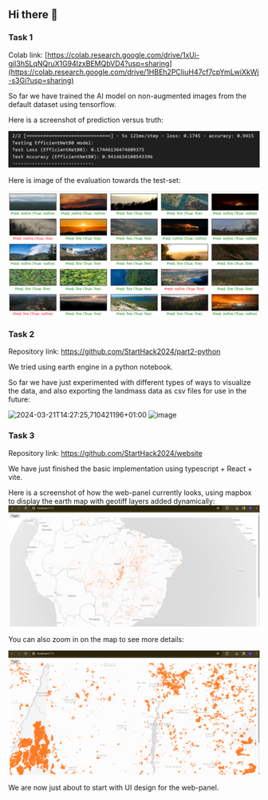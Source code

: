 ## Hi there 👋

### Task 1

Colab link: [https://colab.research.google.com/drive/1xUi-gjI3hSLqNQruX1G94IzxBEMQbVD4?usp=sharing](https://colab.research.google.com/drive/1HBEh2PCIiuH47cf7cpYmLwiXkWj-s3Gi?usp=sharing)

So far we have trained the AI model on non-augmented images from the default dataset using tensorflow.

Here is a screenshot of prediction versus truth:

![Evaluation ai best model](https://raw.githubusercontent.com/StartHack2024/.github/main/profile/evaluation_ai_best_model.png)

Here is image of the evaluation towards the test-set:

![Image of the evaluation towards the test-set](https://raw.githubusercontent.com/StartHack2024/.github/main/profile/prediction_vs_truth_n.png)

### Task 2

Repository link: https://github.com/StartHack2024/part2-python

We tried using earth engine in a python notebook.

So far we have just experimented with different types of ways to visualize the data, and also exporting the landmass data as csv files for use in the future:

![2024-03-21T14:27:25,710421196+01:00](https://github.com/StartHack2024/.github/assets/9365365/06488c12-df82-4254-b904-3438970048ec)
![image](https://github.com/StartHack2024/.github/assets/9365365/f92b8800-9752-4477-a643-deeb447836d1)


### Task 3

Repository link: https://github.com/StartHack2024/website

We have just finished the basic implementation using typescript + React + vite.

Here is a screenshot of how the web-panel currently looks, using mapbox to display the earth map with geotiff layers added dynamically:
![Screenshot of web-panel for task 3](https://raw.githubusercontent.com/StartHack2024/.github/main/profile/task3.png)

You can also zoom in on the map to see more details:

![Screenshot of map-zoom function with details for task 3](https://raw.githubusercontent.com/StartHack2024/.github/main/profile/task3_map_zoom.png)

We are now just about to start with UI design for the web-panel.
